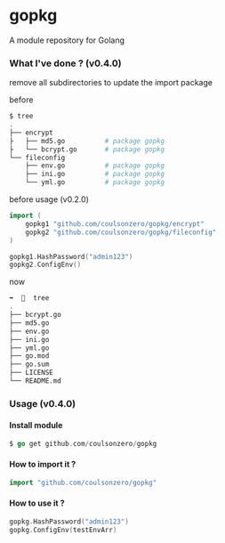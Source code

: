 # gopkg
A module repository for Golang 


### What I've done ?  (v0.4.0)
remove all subdirectories to update the import package

before
```sh
$ tree
.
├── encrypt
├   ├── md5.go          # package gopkg
├   └── bcrypt.go       # package gopkg
└── fileconfig
    ├── env.go          # package gopkg
    ├── ini.go          # package gopkg
    └── yml.go          # package gopkg
```
before usage (v0.2.0)
```go
import (
    gopkg1 "github.com/coulsonzero/gopkg/encrypt"
    gopkg2 "github.com/coulsonzero/gopkg/fileconfig"
)
```
```go
gopkg1.HashPassword("admin123")
gopkg2.ConfigEnv()
```

now

```sh
➡︎  🍭  tree
.
├── bcrypt.go
├── md5.go
├── env.go
├── ini.go
├── yml.go
├── go.mod
├── go.sum
├── LICENSE
└── README.md
```

### Usage (v0.4.0)
#### Install module
```go
$ go get github.com/coulsonzero/gopkg
```

#### How to import it ?

```go
import "github.com/coulsonzero/gopkg"
```

#### How to use it ?
```go
gopkg.HashPassword("admin123")
gopkg.ConfigEnv(testEnvArr)
```

